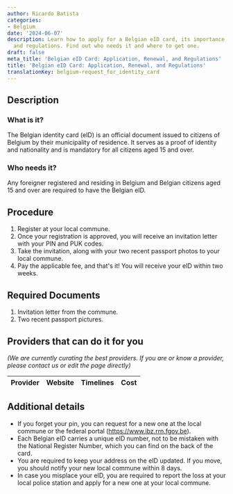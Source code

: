 ```yaml
---
author: Ricardo Batista
categories:
- Belgium
date: '2024-06-07'
description: Learn how to apply for a Belgian eID card, its importance, renewal procedures,
  and regulations. Find out who needs it and where to get one.
draft: false
meta_title: 'Belgian eID Card: Application, Renewal, and Regulations'
title: 'Belgian eID Card: Application, Renewal, and Regulations'
translationKey: belgium-request_for_identity_card
---
```



## Description
### What is it?
The Belgian identity card (eID) is an official document issued to citizens of Belgium by their municipality of residence. It serves as a proof of identity and nationality and is mandatory for all citizens aged 15 and over.

### Who needs it?
Any foreigner registered and residing in Belgium and Belgian citizens aged 15 and over are required to have the Belgian eID.

## Procedure
1. Register at your local commune.
2. Once your registration is approved, you will receive an invitation letter with your PIN and PUK codes.
3. Take the invitation, along with your two recent passport photos to your local commune.
4. Pay the applicable fee, and that's it! You will receive your eID within two weeks.

## Required Documents
1. Invitation letter from the commune.
2. Two recent passport pictures.

## Providers that can do it for you

_(We are currently curating the best providers. If you are or know a provider, please contact us or edit the page directly)_

| Provider        |     Website     |     Timelines    |       Cost      |
| --------------- | --------------- |  :-------------: | :-------------: |

## Additional details
- If you forget your pin, you can request for a new one at the local commune or the federal portal (https://www.ibz.rrn.fgov.be).
- Each Belgian eID carries a unique eID number, not to be mistaken with the National Register Number, which you can find on the back of the card.
- You are required to keep your address on the eID updated. If you move, you should notify your new local commune within 8 days.
- In case you misplace your eID, you are required to report the loss at your local police station and apply for a new one at your local commune.